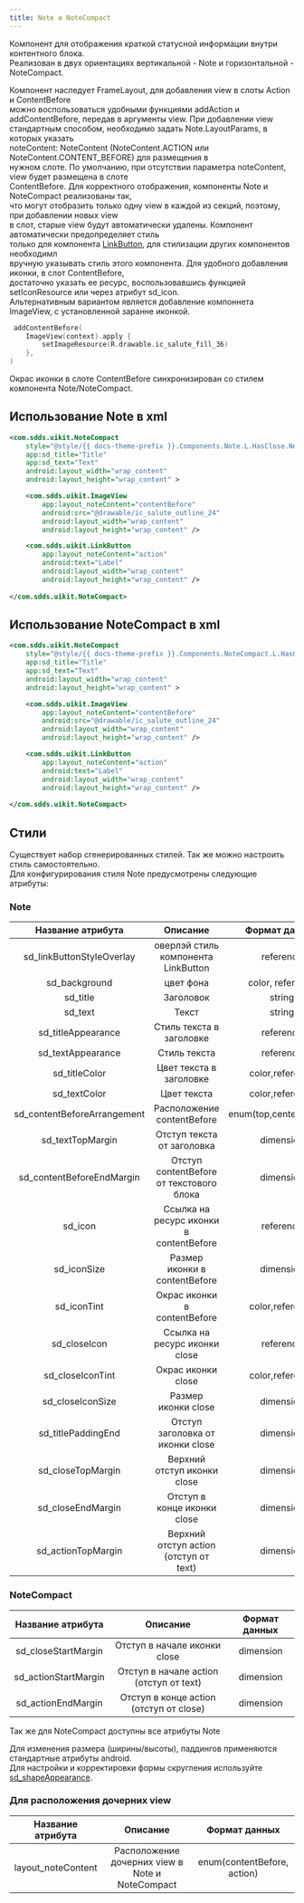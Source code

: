 ```yaml
---
title: Note и NoteCompact
---
```

Компонент для отображения краткой статусной информации внутри контентного блока.  
Реализован в двух ориентациях вертикальной - Note и горизонтальной - NoteCompact.

Компонент наследует FrameLayout, для добавления view в слоты Action и ContentBefore  
можно воспользоваться удобными функциями addAction и addContentBefore, передав в аргументы view.
При добавлении view стандартным способом, необходимо задать Note.LayoutParams, в которых указать  
noteContent: NoteContent (NoteContent.ACTION или NoteContent.CONTENT_BEFORE) для размещения в  
нужном слоте. По умолчанию, при отсутствии параметра noteContent, view будет размещена в слоте  
ContentBefore.  Для корректного отображения, компоненты Note и NoteCompact реализованы так,  
что могут отобразить только одну view в каждой из секций, поэтому, при добавлении новых view  
в слот, старые view будут автоматически удалены. Компонент автоматически предопределяет стиль  
только для компонента [LinkButton](ButtonUsage.md#стиль-linkbutton), для стилизации других компонентов необходимл  
вручную указывать стиль этого компонента. Для удобного добавления иконки, в слот ContentBefore,  
достаточно указать ее ресурс, воспользовавшись функцией setIconResource или через атрибут sd_icon.  
Альтернативным вариантом является добавление компоннета ImageView, с установленной заранне иконкой.

``` kotlin
 addContentBefore(
    ImageView(context).apply {
        setImageResource(R.drawable.ic_salute_fill_36)
    },
)
```

Окрас иконки в слоте ContentBefore синхронизирован со стилем компонента Note/NoteCompact.

## Использование Note в xml

```xml
<com.sdds.uikit.NoteCompact
    style="@style/{{ docs-theme-prefix }}.Components.Note.L.HasClose.Negative"
    app:sd_title="Title"
    app:sd_text="Text"
    android:layout_width="wrap_content"
    android:layout_height="wrap_content" >

    <com.sdds.uikit.ImageView
        app:layout_noteContent="contentBefore"
        android:src="@drawable/ic_salute_outline_24"
        android:layout_width="wrap_content"
        android:layout_height="wrap_content" />

    <com.sdds.uikit.LinkButton
        app:layout_noteContent="action"
        android:text="Label"
        android:layout_width="wrap_content"
        android:layout_height="wrap_content" />
    
</com.sdds.uikit.NoteCompact>
```

## Использование NoteCompact в xml

```xml
<com.sdds.uikit.NoteCompact
    style="@style/{{ docs-theme-prefix }}.Components.NoteCompact.L.HasClose.Positive"
    app:sd_title="Title"
    app:sd_text="Text"
    android:layout_width="wrap_content"
    android:layout_height="wrap_content" >

    <com.sdds.uikit.ImageView
        app:layout_noteContent="contentBefore"
        android:src="@drawable/ic_salute_outline_24"
        android:layout_width="wrap_content"
        android:layout_height="wrap_content" />

    <com.sdds.uikit.LinkButton
        app:layout_noteContent="action"
        android:text="Label"
        android:layout_width="wrap_content"
        android:layout_height="wrap_content" />
    
</com.sdds.uikit.NoteCompact>
```

## Стили

Существует набор сгенерированных стилей. Так же можно настроить стиль самостоятельно.  
Для конфигурирования стиля Note предусмотрены следующие атрибуты:

### Note

|Название атрибута|Описание|Формат данных|
|:-:|:-:|:-:|
|sd_linkButtonStyleOverlay|оверлэй стиль компонента LinkButton|reference|
|sd_background|цвет фона|color, reference|
|sd_title|Заголовок|string|
|sd_text|Текст|string|
|sd_titleAppearance|Стиль текста в заголовке|reference|
|sd_textAppearance|Стиль текста|reference|
|sd_titleColor|Цвет текста в заголовке|color,reference|
|sd_textColor|Цвет текста|color,reference|
|sd_contentBeforeArrangement|Расположение contentBefore| enum(top,center,bottom)|
|sd_textTopMargin|Отступ текста от заголовка|dimension|
|sd_contentBeforeEndMargin|Отступ contentBefore от текстового блока|dimension|
|sd_icon|Ссылка на ресурс иконки в contentBefore|reference|
|sd_iconSize|Размер иконки в contentBefore|dimension|
|sd_iconTint|Окрас иконки в contentBefore|color,reference|
|sd_closeIcon|Ссылка на ресурс иконки close|reference|
|sd_closeIconTint|Окрас иконки close|color,reference|
|sd_closeIconSize|Размер иконки close|dimension|
|sd_titlePaddingEnd|Отступ заголовка от иконки close|dimension|
|sd_closeTopMargin|Верхний отступ иконки close|dimension|
|sd_closeEndMargin|Отступ в конце иконки close|dimension|
|sd_actionTopMargin|Верхний отступ action (отступ от text)|dimension|

### NoteCompact

|Название атрибута|Описание|Формат данных|
|:-:|:-:|:-:|
|sd_closeStartMargin|Отступ в начале иконки close|dimension|
|sd_actionStartMargin|Отступ в начале action (отступ от text)|dimension|
|sd_actionEndMargin|Отступ в конце action (отступ от close)|dimension|

Так же для NoteCompact доступны все атрибуты Note

Для изменения размера (ширины/высоты), паддингов применяются стандартные атрибуты android.  
Для настройки и корректировки формы скругления используйте [sd_shapeAppearance](../theme/ShapeAppearance.md#sd_shapeappearance).  

### Для расположения дочерних view

|Название атрибута|Описание|Формат данных|
|:-:|:-:|:-:|
|layout_noteContent|Расположение дочерних view в Note и NoteCompact|enum(contentBefore, action)|
